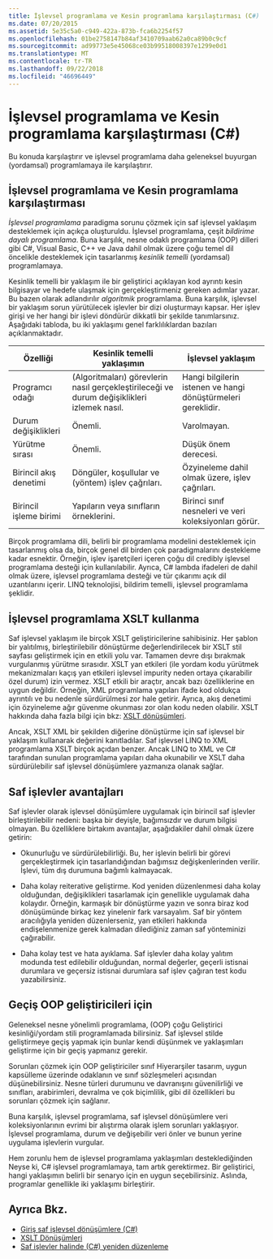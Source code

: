 ```yaml
---
title: İşlevsel programlama ve Kesin programlama karşılaştırması (C#)
ms.date: 07/20/2015
ms.assetid: 5e35c5a0-c949-422a-873b-fca6b2254f57
ms.openlocfilehash: 01be2758147b84af3410709aab62a0ca89b0c9cf
ms.sourcegitcommit: ad99773e5e45068ce03b99518008397e1299e0d1
ms.translationtype: MT
ms.contentlocale: tr-TR
ms.lasthandoff: 09/22/2018
ms.locfileid: "46696449"
---
```

# <a name="functional-programming-vs-imperative-programming-c"></a>İşlevsel programlama ve Kesin programlama karşılaştırması (C#)
Bu konuda karşılaştırır ve işlevsel programlama daha geleneksel buyurgan (yordamsal) programlamaya ile karşılaştırır.  
  
## <a name="functional-programming-vs-imperative-programming"></a>İşlevsel programlama ve Kesin programlama karşılaştırması  
 *İşlevsel programlama* paradigma sorunu çözmek için saf işlevsel yaklaşım desteklemek için açıkça oluşturuldu. İşlevsel programlama, çeşit *bildirime dayalı programlama*. Buna karşılık, nesne odaklı programlama (OOP) dilleri gibi C#, Visual Basic, C++ ve Java dahil olmak üzere çoğu temel dil öncelikle desteklemek için tasarlanmış *kesinlik temelli* (yordamsal) programlamaya.  
  
 Kesinlik temelli bir yaklaşım ile bir geliştirici açıklayan kod ayrıntı kesin bilgisayar ve hedefe ulaşmak için gerçekleştirmeniz gereken adımlar yazar. Bu bazen olarak adlandırılır *algoritmik* programlama. Buna karşılık, işlevsel bir yaklaşım sorun yürütülecek işlevler bir dizi oluşturmayı kapsar. Her işlev girişi ve her hangi bir işlevi döndürür dikkatli bir şekilde tanımlarsınız. Aşağıdaki tabloda, bu iki yaklaşımı genel farklılıklardan bazıları açıklanmaktadır.  
  
|Özelliği|Kesinlik temelli yaklaşımın|İşlevsel yaklaşım|  
|--------------------|-------------------------|-------------------------|  
|Programcı odağı|(Algoritmaları) görevlerin nasıl gerçekleştirileceği ve durum değişiklikleri izlemek nasıl.|Hangi bilgilerin istenen ve hangi dönüştürmeleri gereklidir.|  
|Durum değişiklikleri|Önemli.|Varolmayan.|  
|Yürütme sırası|Önemli.|Düşük önem derecesi.|  
|Birincil akış denetimi|Döngüler, koşullular ve (yöntem) işlev çağrıları.|Özyineleme dahil olmak üzere, işlev çağrıları.|  
|Birincil işleme birimi|Yapıların veya sınıfların örneklerini.|Birinci sınıf nesneleri ve veri koleksiyonları görür.|  
  
 Birçok programlama dili, belirli bir programlama modelini desteklemek için tasarlanmış olsa da, birçok genel dil birden çok paradigmalarını destekleme kadar esnektir. Örneğin, işlev işaretçileri içeren çoğu dil credibly işlevsel programlama desteği için kullanılabilir. Ayrıca, C# lambda ifadeleri de dahil olmak üzere, işlevsel programlama desteği ve tür çıkarımı açık dil uzantılarını içerir. LINQ teknolojisi, bildirim temelli, işlevsel programlama şeklidir.  
  
## <a name="functional-programming-using-xslt"></a>İşlevsel programlama XSLT kullanma  
 Saf işlevsel yaklaşım ile birçok XSLT geliştiricilerine sahibisiniz. Her şablon bir yalıtılmış, birleştirilebilir dönüştürme değerlendirilecek bir XSLT stil sayfası geliştirmek için en etkili yolu var. Tamamen devre dışı bırakmak vurgulanmış yürütme sırasıdır. XSLT yan etkileri (ile yordam kodu yürütmek mekanizmaları kaçış yan etkileri işlevsel impurity neden ortaya çıkarabilir özel durum) izin vermez. XSLT etkili bir araçtır, ancak bazı özelliklerine en uygun değildir. Örneğin, XML programlama yapıları ifade kod oldukça ayrıntılı ve bu nedenle sürdürülmesi zor hale getirir. Ayrıca, akış denetimi için özyineleme ağır güvenme okunması zor olan kodu neden olabilir. XSLT hakkında daha fazla bilgi için bkz: [XSLT dönüşümleri](../../../../standard/data/xml/xslt-transformations.md).  
  
 Ancak, XSLT XML bir şekilden diğerine dönüştürme için saf işlevsel bir yaklaşım kullanarak değerini kanıtladılar. Saf işlevsel LINQ to XML programlama XSLT birçok açıdan benzer. Ancak LINQ to XML ve C# tarafından sunulan programlama yapıları daha okunabilir ve XSLT daha sürdürülebilir saf işlevsel dönüşümlere yazmanıza olanak sağlar.  
  
## <a name="advantages-of-pure-functions"></a>Saf işlevler avantajları  
 Saf işlevler olarak işlevsel dönüşümlere uygulamak için birincil saf işlevler birleştirilebilir nedeni: başka bir deyişle, bağımsızdır ve durum bilgisi olmayan. Bu özelliklere birtakım avantajlar, aşağıdakiler dahil olmak üzere getirin:  
  
-   Okunurluğu ve sürdürülebilirliği. Bu, her işlevin belirli bir görevi gerçekleştirmek için tasarlandığından bağımsız değişkenlerinden verilir. İşlevi, tüm dış durumuna bağımlı kalmayacak.  
  
-   Daha kolay reiterative geliştirme. Kod yeniden düzenlenmesi daha kolay olduğundan, değişiklikleri tasarlamak için genellikle uygulamak daha kolaydır. Örneğin, karmaşık bir dönüştürme yazın ve sonra biraz kod dönüşümünde birkaç kez yinelenir fark varsayalım. Saf bir yöntem aracılığıyla yeniden düzenlerseniz, yan etkileri hakkında endişelenmenize gerek kalmadan dilediğiniz zaman saf yönteminizi çağırabilir.  
  
-   Daha kolay test ve hata ayıklama. Saf işlevler daha kolay yalıtım modunda test edilebilir olduğundan, normal değerler, geçerli istisnai durumlara ve geçersiz istisnai durumlara saf işlev çağıran test kodu yazabilirsiniz.  
  
## <a name="transitioning-for-oop-developers"></a>Geçiş OOP geliştiricileri için  
 Geleneksel nesne yönelimli programlama, (OOP) çoğu Geliştirici kesinliği/yordam stili programlamada bilirsiniz. Saf işlevsel stilde geliştirmeye geçiş yapmak için bunlar kendi düşünmek ve yaklaşımları geliştirme için bir geçiş yapmanız gerekir.  
  
 Sorunları çözmek için OOP geliştiriciler sınıf Hiyerarşiler tasarım, uygun kapsülleme üzerinde odaklanın ve sınıf sözleşmeleri açısından düşünebilirsiniz. Nesne türleri durumunu ve davranışını güvenilirliği ve sınıfları, arabirimleri, devralma ve çok biçimlilik, gibi dil özellikleri bu sorunları çözmek için sağlanır.  
  
 Buna karşılık, işlevsel programlama, saf işlevsel dönüşümlere veri koleksiyonlarının evrimi bir alıştırma olarak işlem sorunları yaklaşıyor. İşlevsel programlama, durum ve değişebilir veri önler ve bunun yerine uygulama işlevlerin vurgular.  
  
 Hem zorunlu hem de işlevsel programlama yaklaşımları desteklediğinden Neyse ki, C# işlevsel programlamaya, tam artık gerektirmez. Bir geliştirici, hangi yaklaşımın belirli bir senaryo için en uygun seçebilirsiniz. Aslında, programlar genellikle iki yaklaşımı birleştirir.  
  
## <a name="see-also"></a>Ayrıca Bkz.

- [Giriş saf işlevsel dönüşümlere (C#)](../../../../csharp/programming-guide/concepts/linq/introduction-to-pure-functional-transformations.md)  
- [XSLT Dönüşümleri](../../../../standard/data/xml/xslt-transformations.md)  
- [Saf işlevler halinde (C#) yeniden düzenleme](../../../../csharp/programming-guide/concepts/linq/refactoring-into-pure-functions.md)
